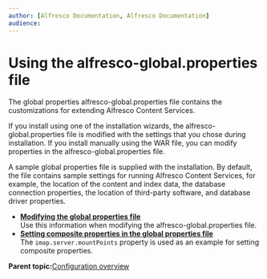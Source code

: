 ```yaml
---
author: [Alfresco Documentation, Alfresco Documentation]
audience: 
---
```


# Using the alfresco-global.properties file

The global properties alfresco-global.properties file contains the customizations for extending Alfresco Content Services.

If you install using one of the installation wizards, the alfresco-global.properties file is modified with the settings that you chose during installation. If you install manually using the WAR file, you can modify properties in the alfresco-global.properties file.

A sample global properties file is supplied with the installation. By default, the file contains sample settings for running Alfresco Content Services, for example, the location of the content and index data, the database connection properties, the location of third-party software, and database driver properties.

-   **[Modifying the global properties file](../tasks/global-props-config.md)**  
Use this information when modifying the alfresco-global.properties file.
-   **[Setting composite properties in the global properties file](../tasks/global-props-composite.md)**  
The `imap.server.mountPoints` property is used as an example for setting composite properties.

**Parent topic:**[Configuration overview](../concepts/configuration-overview.md)

